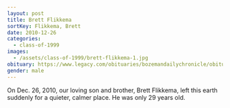 ```yaml
---
layout: post
title: Brett Flikkema
sortKey: Flikkema, Brett
date: 2010-12-26
categories:
  - class-of-1999
images:
  - /assets/class-of-1999/brett-flikkema-1.jpg
obituary: https://www.legacy.com/obituaries/bozemandailychronicle/obituary.aspx?n=brett-flikkema&pid=147469578
gender: male
---
```


On Dec. 26, 2010, our loving son and brother, Brett Flikkema, left this earth suddenly for a quieter, calmer place. He was only 29 years old.
